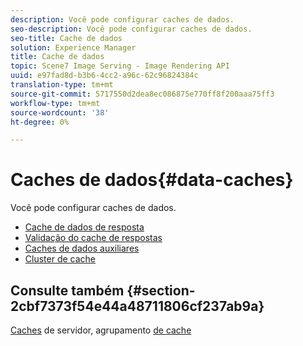 ```yaml
---
description: Você pode configurar caches de dados.
seo-description: Você pode configurar caches de dados.
seo-title: Cache de dados
solution: Experience Manager
title: Cache de dados
topic: Scene7 Image Serving - Image Rendering API
uuid: e97fad8d-b3b6-4cc2-a96c-62c96824384c
translation-type: tm+mt
source-git-commit: 5717550d2dea8ec086875e770ff8f200aaa75ff3
workflow-type: tm+mt
source-wordcount: '38'
ht-degree: 0%

---
```



# Caches de dados{#data-caches}

Você pode configurar caches de dados.

+ [Cache de dados de resposta](c-response-data-cache.md)
+ [Validação do cache de respostas](c-response-cache-validation.md)
+ [Caches de dados auxiliares](c-auxiliary-data-caches.md)
+ [Cluster de cache](c-cache-clustering.md)

## Consulte também {#section-2cbf7373f54e44a48711806cf237ab9a}

[Caches](../../../../is-api/image-serving-api-ref/c-configuration-and-administration/c-server-settings/r-server-caches.md#reference-f6c7f73ea10f4c3ca93acd79a856e00e) de servidor, agrupamento  [de cache](../../../../is-api/image-serving-api-ref/c-configuration-and-administration/c-server-settings/r-cache-clustering.md#reference-a24c6b99da174203947788844626b951)
